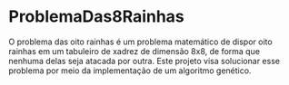 # ProblemaDas8Rainhas
O problema das oito rainhas é um problema matemático de dispor oito rainhas em um tabuleiro de xadrez de dimensão 8x8, de forma que nenhuma delas seja atacada por outra. Este projeto visa solucionar esse problema por meio da implementação de um algoritmo genético.
